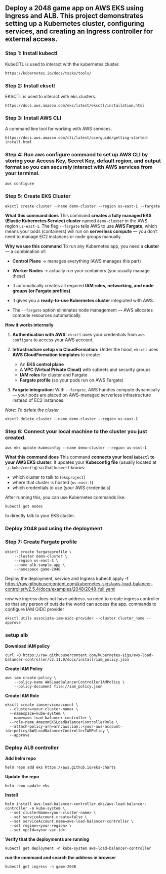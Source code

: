 ## Deploy a 2048 game app on AWS EKS using Ingress and ALB. This project demonstrates setting up a Kubernetes cluster, configuring services, and creating an Ingress controller for external access.

### Step 1: Install kubectl  
KubeCTL is used to interact with the kubernetes cluster.
```
https://kubernetes.io/docs/tasks/tools/
```

### Step 2: Install eksctl
EKSCTL is used to interact with eks clusters.
```
https://docs.aws.amazon.com/eks/latest/eksctl/installation.html
```

### Step 3: Install AWS CLI
A command line tool for working with AWS services.
```
https://docs.aws.amazon.com/cli/latest/userguide/getting-started-install.html
```

### Step 4: Run aws configure command to set up AWS CLI by storing your Access Key, Secret Key, default region, and output format so you can securely interact with AWS services from your terminal.
```
aws configure
```

### Step 5: Create EKS Cluster
```
eksctl create cluster --name demo-cluster --region us-east-1 --fargate
```

**What this command does**
This command **creates a fully managed EKS (Elastic Kubernetes Service) cluster** named `demo-cluster` in the AWS region `us-east-1`.
The flag `--fargate` tells AWS to use **AWS Fargate**, which means your pods (containers) will run on **serverless compute** — you don’t need to manage EC2 instances or node groups manually.

**Why we use this command**
To run any Kubernetes app, you need a **cluster** — a combination of:
* **Control Plane** → manages everything (AWS manages this part)
* **Worker Nodes** → actually run your containers (you usually manage these)

* It automatically creates all required **IAM roles, networking, and node groups (or Fargate profiles)**.
* It gives you a **ready-to-use Kubernetes cluster** integrated with AWS.
* The `--fargate` option eliminates node management — AWS allocates compute resources automatically.

**How it works internally**
1. **Authentication with AWS:**
   `eksctl` uses your credentials from `aws configure` to access your AWS account.

2. **Infrastructure setup via CloudFormation:**
   Under the hood, `eksctl` uses **AWS CloudFormation templates** to create:

   * An **EKS control plane**
   * A **VPC (Virtual Private Cloud)** with subnets and security groups
   * **IAM roles** for cluster and Fargate
   * **Fargate profile** (so your pods run on AWS Fargate)

3. **Fargate integration:**
   With `--fargate`, AWS handles compute dynamically — your pods are placed on AWS-managed serverless infrastructure instead of EC2 instances.



*Note:*
*To delete the cluster*
```
eksctl delete cluster --name demo-cluster --region us-east-1
```

### Step 6: Connect your local machine to the cluster you just created.
```
aws eks update-kubeconfig --name demo-cluster --region us-east-1
```

**What this command does**
This command **connects your local `kubectl` to your AWS EKS cluster**.
It updates your **Kubeconfig file** (usually located at `~/.kube/config`) so that `kubectl` knows:
* which cluster to talk to (`eksproject`)
* where that cluster is hosted (`us-east-1`)
* which credentials to use (your AWS credentials)

After running this, you can use Kubernetes commands like:
```
kubectl get nodes
```
to directly talk to your EKS cluster.

### Deploy 2048 pod using the deployment
### Step 7: Create Fargate profile
```
eksctl create fargateprofile \
    --cluster demo-cluster \
    --region us-east-1 \
    --name alb-sample-app \
    --namespace game-2048
```
Deploy the deployment, service and Ingress
kubectl apply -f https://raw.githubusercontent.com/kubernetes-sigs/aws-load-balancer-controller/v2.5.4/docs/examples/2048/2048_full.yaml

now we ingress does not have address. so need to create ingress controller so that any person of outside the world can access the app.
commands to configure IAM OIDC provider
```
eksctl utils associate-iam-oidc-provider --cluster cluster_name --approve
```

### setup alb
**Download IAM policy**
```
curl -O https://raw.githubusercontent.com/kubernetes-sigs/aws-load-balancer-controller/v2.11.0/docs/install/iam_policy.json
```
**Create IAM Policy**
```
aws iam create-policy \
    --policy-name AWSLoadBalancerControllerIAMPolicy \
    --policy-document file://iam_policy.json
```

**Create IAM Role**
```
eksctl create iamserviceaccount \
  --cluster=<your-cluster-name> \
  --namespace=kube-system \
  --name=aws-load-balancer-controller \
  --role-name AmazonEKSLoadBalancerControllerRole \
  --attach-policy-arn=arn:aws:iam::<your-aws-account-id>:policy/AWSLoadBalancerControllerIAMPolicy \
  --approve
```

### Deploy ALB controller
**Add helm repo**
```
helm repo add eks https://aws.github.io/eks-charts
```

**Update the repo**
```
helm repo update eks
```

**Install**
```
helm install aws-load-balancer-controller eks/aws-load-balancer-controller -n kube-system \
  --set clusterName=<your-cluster-name> \
  --set serviceAccount.create=false \
  --set serviceAccount.name=aws-load-balancer-controller \
  --set region=<your-region> \
  --set vpcId=<your-vpc-id>
```

**Verify that the deployments are running**
```
kubectl get deployment -n kube-system aws-load-balancer-controller
```

**run the command and search the address in browser**  
```
kubectl get ingress -n game-2048
```